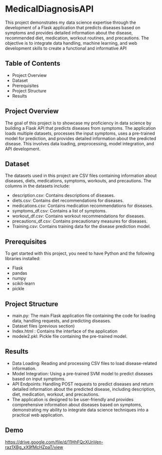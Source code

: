 
# MedicalDiagnosisAPI
This project demonstrates my data science expertise through the development of a Flask application that predicts diseases based on symptoms and provides detailed information about the disease, recommended diet, medication, workout routines, and precautions. The objective is to integrate data handling, machine learning, and web development skills to create a functional and informative API

## Table of Contents
- Project Overview
- Dataset
- Prerequisites
- Project Structure
- Results
## Project Overview
The goal of this project is to showcase my proficiency in data science by building a Flask API that predicts diseases from symptoms. The application loads multiple datasets, processes the input symptoms, uses a pre-trained model for prediction, and provides detailed information about the predicted disease. This involves data loading, preprocessing, model integration, and API development.
## Dataset
The datasets used in this project are CSV files containing information about diseases, diets, medications, symptoms, workouts, and precautions. The columns in the datasets include:

- description.csv: Contains descriptions of diseases.
- diets.csv: Contains diet recommendations for diseases.
- medications.csv: Contains medication recommendations for diseases.
- symptoms_df.csv: Contains a list of symptoms.
- workout_df.csv: Contains workout recommendations for diseases.
- precautions_df.csv: Contains precautionary measures for diseases.
- Training.csv: Contains training data for the disease prediction model.
## Prerequisites
To get started with this project, you need to have Python and the following libraries installed:

- Flask
- pandas
- numpy
- scikit-learn
- pickle
## Project Structure
- main.py: The main Flask application file containing the code for loading data, handling requests, and predicting diseases.
- Dataset files (previous section)
- Index.html : Contains the interface of the application
- modele2.pkl: Pickle file containing the pre-trained model.
## Results
- Data Loading: Reading and processing CSV files to load disease-related information.
- Model Integration: Using a pre-trained SVM model to predict diseases based on input symptoms.
- API Endpoints: Handling POST requests to predict diseases and return detailed information about the predicted disease, including description, diet, medication, workout, and precautions.
- The application is designed to be user-friendly and provides comprehensive information about diseases based on symptoms, demonstrating my ability to integrate data science techniques into a practical web application.
## Demo
https://drive.google.com/file/d/11HhFQcXUnVen-raz1XBg_xX9fMcHZpaT/view